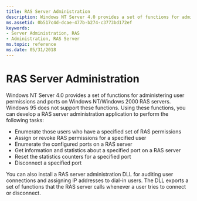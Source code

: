 ```yaml
---
title: RAS Server Administration
description: Windows NT Server 4.0 provides a set of functions for administering user permissions and ports on Windows NT/Windows 2000 RAS servers.
ms.assetid: 0b517c4d-dcae-477b-b274-c3773bd172ef
keywords:
- Server Administration, RAS
- Administration, RAS Server
ms.topic: reference
ms.date: 05/31/2018
---
```


# RAS Server Administration

Windows NT Server 4.0 provides a set of functions for administering user permissions and ports on Windows NT/Windows 2000 RAS servers. Windows 95 does not support these functions. Using these functions, you can develop a RAS server administration application to perform the following tasks:

-   Enumerate those users who have a specified set of RAS permissions
-   Assign or revoke RAS permissions for a specified user
-   Enumerate the configured ports on a RAS server
-   Get information and statistics about a specified port on a RAS server
-   Reset the statistics counters for a specified port
-   Disconnect a specified port

You can also install a RAS server administration DLL for auditing user connections and assigning IP addresses to dial-in users. The DLL exports a set of functions that the RAS server calls whenever a user tries to connect or disconnect.

 

 




